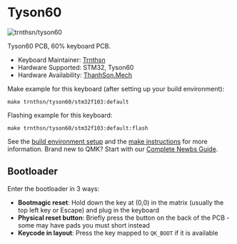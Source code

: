 # Tyson60

![trnthsn/tyson60](https://live.staticflickr.com/65535/54831948531_6b41780afe_b.jpg)

Tyson60 PCB, 60% keyboard PCB.

* Keyboard Maintainer: [Trnthsn](https://github.com/trnthsn)
* Hardware Supported: STM32, Tyson60
* Hardware Availability: [ThanhSon.Mech](https://www.facebook.com/ThanhSon.mech)

Make example for this keyboard (after setting up your build environment):

    make trnthsn/tyson60/stm32f103:default

Flashing example for this keyboard:

    make trnthsn/tyson60/stm32f103:default:flash

See the [build environment setup](https://docs.qmk.fm/#/getting_started_build_tools) and the [make instructions](https://docs.qmk.fm/#/getting_started_make_guide) for more information. Brand new to QMK? Start with our [Complete Newbs Guide](https://docs.qmk.fm/#/newbs).

## Bootloader

Enter the bootloader in 3 ways:

* **Bootmagic reset**: Hold down the key at (0,0) in the matrix (usually the top left key or Escape) and plug in the keyboard
* **Physical reset button**: Briefly press the button on the back of the PCB - some may have pads you must short instead
* **Keycode in layout**: Press the key mapped to `QK_BOOT` if it is available
